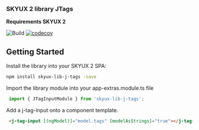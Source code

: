 ### SKYUX 2 library JTags
**Requirements SKYUX 2**

![Build](https://travis-ci.org/JaminQuimby/jtags.svg?branch=master) [![codecov](https://codecov.io/gh/JaminQuimby/jtags/branch/master/graph/badge.svg)](https://codecov.io/gh/JaminQuimby/jtags)
## Getting Started

Install the library into your SKYUX 2 SPA:
```sh 
npm install skyux-lib-j-tags -save
```
Import the library module into your app-extras.module.ts file
```js 
 import { JTagInputModule } from 'skyux-lib-j-tags';
```
Add a j-tag-input onto a component template. 
```html 
 <j-tag-input [(ngModel)]="model.tags" [modelAsStrings]="true"></j-tag-input>
```
